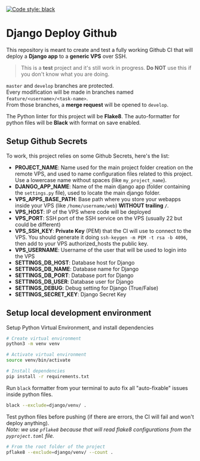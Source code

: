 [![Code style: black](https://img.shields.io/badge/code%20style-black-000000.svg)](https://github.com/psf/black)


# Django Deploy Github
This repository is meant to create and test a fully working Github CI that will deploy a **Django app** to a **generic VPS** over SSH.

> This is a **test** project and it's still work in progress. **Do NOT** use this if you don't know what you are doing.

`master` and `develop` branches are protected.\
Every modification will be made in branches named `feature/<username>/<task-name>`.\
From those branches, a **merge request** will be opened to `develop`.

The Python linter for this project will be **Flake8**. The auto-formatter for python files will be **Black** with format on save enabled. 


## Setup Github Secrets
To work, this project relies on some Github Secrets, here's the list:

- **PROJECT_NAME**: Name used for the main project folder creation on the remote VPS, and used to name configuration files related to this project. Use a lowercase name without spaces (like `my_project_name`).
- **DJANGO_APP_NAME**: Name of the main django app (folder containing the `settings.py` file), used to locate the main django folder.
- **VPS_APPS_BASE_PATH**: Base path where you store your webapps inside your VPS (like `/home/username/web`) **WITHOUT trailing `/`**.
- **VPS_HOST**: IP of the VPS where code will be deployed
- **VPS_PORT**: SSH port of the SSH service on the VPS (usually 22 but could be different)
- **VPS_SSH_KEY**: **Private Key** (PEM) that the CI will use to connect to the VPS. You should generate it doing `ssh-keygen -m PEM -t rsa -b 4096`, then add to your VPS authorized_hosts the public key.
- **VPS_USERNAME**: Username of the user that will be used to login into the VPS
- **SETTINGS_DB_HOST**: Database host for Django
- **SETTINGS_DB_NAME**: Database name for Django
- **SETTINGS_DB_PORT**: Database port for Django
- **SETTINGS_DB_USER**: Database user for Django
- **SETTINGS_DEBUG**: Debug setting for Django (True/False)
- **SETTINGS_SECRET_KEY**: Django Secret Key


## Setup local development environment
Setup Python Virtual Environment, and install dependencies
```sh
# Create virtual environment
python3 -m venv venv

# Activate virtual environment
source venv/bin/activate

# Install dependencies
pip install -r requirements.txt
```

Run `black` formatter from your terminal to auto fix all "auto-fixable" issues inside python files.
```sh
black --exclude=django/venv/ .
```

Test python files before pushing (if there are errors, the CI will fail and won't deploy anything).\
*Note: we use `pflake8` because that will read flake8 configurations from the `pyproject.toml` file.*
```sh
# From the root folder of the project
pflake8 --exclude=django/venv/ --count .
```
